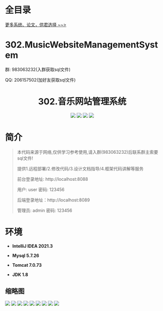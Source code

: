 # 全目录

[更多系统、论文，供君选择 ~~>](https://www.yuque.com/wisebit/blog)

# 302.MusicWebsiteManagementSystem

<p>群: 983063232(入群获取sql文件)</p>
<p>QQ: 206157502(加好友获取sql文件)</p>

<p><h1 align="center">302.音乐网站管理系统</h1></p>


<p align="center">
	<img src="https://img.shields.io/badge/jdk-1.8-orange.svg"/>
    <img src="https://img.shields.io/badge/springboot-5.x-lightgrey.svg"/>
    <img src="https://img.shields.io/badge/vue-3.x-blue.svg"/>
    <img src="https://img.shields.io/badge/mybatis-5.x-yellow.svg"/>
</p>

# 简介

> 本代码来源于网络,仅供学习参考使用,请入群(983063232)后联系群主索要sql文件!
>
> 提供1.远程部署/2.修改代码/3.设计文档指导/4.框架代码讲解等服务
>
> 前台登录地址: http://localhost:8088
>
> 用户: user 密码: 123456
>
> 后端登录地址：http://localhost:8089
>
> 管理员: admin   密码: 123456
>

# 环境

- <b>IntelliJ IDEA 2021.3</b>

- <b>Mysql 5.7.26</b>

- <b>Tomcat 7.0.73</b>

- <b>JDK 1.8</b>




## 缩略图

![](https://bitwise.oss-cn-heyuan.aliyuncs.com/2024/9/10/4be3a98a-08d3-4369-8991-b3e48b3338ab.png)
![](https://bitwise.oss-cn-heyuan.aliyuncs.com/2024/9/10/11d5c452-fd44-47ea-bec5-a3528da03e4e.png)
![](https://bitwise.oss-cn-heyuan.aliyuncs.com/2024/9/10/bd98c830-b56b-42a5-a342-e54ce99b5824.png)
![](https://bitwise.oss-cn-heyuan.aliyuncs.com/2024/9/10/0025eaa9-986f-4348-ab96-f5f295f1832f.png)
![](https://bitwise.oss-cn-heyuan.aliyuncs.com/2024/9/10/354d378a-87c8-45a4-93b3-35492c196a32.png)
![](https://bitwise.oss-cn-heyuan.aliyuncs.com/2024/9/10/464ed732-a3cc-4240-9e1d-f235d05d101e.png)
![](https://bitwise.oss-cn-heyuan.aliyuncs.com/2024/9/10/f303a4e9-865d-431b-9936-fb92c501a9f9.png)
![](https://bitwise.oss-cn-heyuan.aliyuncs.com/2024/9/10/96f04ac5-d642-4d73-a8c7-8564672579c2.png)
![](https://bitwise.oss-cn-heyuan.aliyuncs.com/2024/9/10/6eeb14c8-37c3-4c2f-a8fe-fb6840b6a6bc.png)






